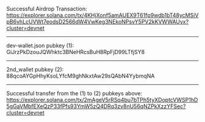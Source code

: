 Successful Airdrop Transaction:
https://explorer.solana.com/tx/4KHjXonf5amAUEX9T61fp9wdb1bT48ycMSiVpB6vhLcUVWt7eodsD2566dW4VwKeg3NEkoNPsvY5PV2kKVWWAUyx?cluster=devnet

---
dev-wallet.json pubkey (1):
GiJrzPkDzouJQWhktc3BNeHRcsBuH8RpFjD99LTfjSY8

---
2nd_wallet pubkey (2):
88qcoAYGpHhyKsoLYfcM9ghNkxtAw29sQAbN4YybmqNA

---
Successful transfer from the (1) to (2) pubkeys above:
https://explorer.solana.com/tx/2mAgeV5rRSq4bu7bTPh5tyXDoptcVWSP1hD5gGaVMbfEXeQzP33fPfs93YmW5zQ4DRq3zv8nU56qNZPkXzzYFSec?cluster=devnet